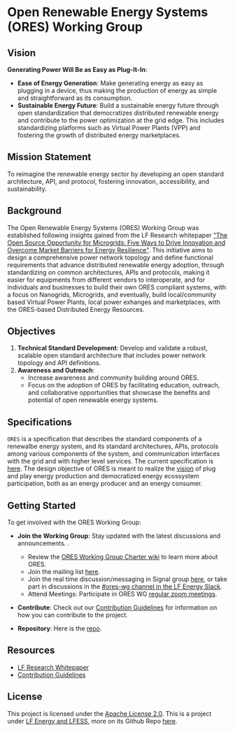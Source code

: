 # Open Renewable Energy Systems (ORES) Working Group

## Vision

 **Generating Power Will Be as Easy as Plug-It-In**:
- **Ease of Energy Generation**: Make generating energy as easy as plugging in a device, thus making the production of energy as simple and straightforward as its consumption.
- **Sustainable Energy Future**: Build a sustainable energy future through open standardization that democratizes distributed renewable energy and contribute to the power optimization at the grid edge. This includes standardizing platforms such as Virtual Power Plants (VPP) and fostering the growth of distributed energy marketplaces.

## Mission Statement
To reimagine the renewable energy sector by developing an open standard architecture, API, and protocol, fostering innovation, accessibility, and sustainability.

## Background
The Open Renewable Energy Systems (ORES) Working Group was established following insights gained from the LF Research whitepaper ["The Open Source Opportunity for Microgrids: Five Ways to Drive Innovation and Overcome Market Barriers for Energy Resilience"](https://www.linuxfoundation.org/research/open-source-opportunity-for-microgrids). This initiative aims to design a comprehensive power network topology and define functional requirements that advance distributed renewable energy adoption, through standardizing on common architectures, APIs and protocols, making it easier for equipments from different vendors to interoperate, and for individuals and businesses to build their own ORES compliant systems, with a focus on Nanogrids, Microgrids, and eventually, build local/community based Virtual Power Plants, local power exhanges and marketplaces, with the ORES-based Distributed Energy Resources.

## Objectives
1. **Technical Standard Development**: Develop and validate a robust, scalable open standard architecture that includes power network topology and API definitions.
2. **Awareness and Outreach**: 
    - Increase awareness and community building around ORES. 
    - Focus on the adoption of ORES by facilitating education, outreach, and collaborative opportunities that showcase the benefits and potential of open renewable energy systems.

## Specifications



`ORES` is a specification that describes the standard components of a renewalbe energy system, and its standard architectures, APIs, protocols among various components of the system, and communication interfaces with the grid and with higher level services. The current specification is [here](https://github.com/open-renewable-energy-systems/ores/blob/Dev/Specification/ORES_Spec.md). The design objective of ORES is meant to realize the [vision](#vision) of plug and play energy production and democratized  energy ecossystem participation, both as an energy producer and an energy consumer.

## Getting Started
To get involved with the ORES Working Group:
- **Join the Working Group**: Stay updated with the latest discussions and announcements.  .

    - Review the [ORES Working Group Charter wiki](https://lfenergy.org/ORES) to learn more about ORES.
    - Join the mailing list [here](https://lists.lfenergy.org/g/ORES).
    - Join the real time discussion/messaging in Signal group [here](https://signal.group/#CjQKII5SsUoNqJ2aMVK4Dam_vGiwR6gPz6H9t-Xtq4mclua0EhCaoYnoIK5Ptt8rtHNb-pfk), or take part in discussions in the [#ores-wg channel in the LF Energy Slack]( https://lfenergy.slack.com/archives/C06Q566M33L).
    - Attend Meetings: Participate in ORES WG [regular zoom meetings]( https://zoom-lfx.platform.linuxfoundation.org/meeting/99588239400?password=cfb16446-9247-4206-a3de-cbc32f272e81).

- **Contribute**: Check out our [Contribution Guidelines](https://github.com/open-renewable-energy-systems/ores/blob/Dev/CONTRIBUTING.md) for information on how you can contribute to the project.
- **Repository**: Here is the [repo](https://github.com/open-renewable-energy-systems/ores).





## Resources
- [LF Research Whitepaper](https://www.linuxfoundation.org/research/open-source-opportunity-for-microgrids)
- [Contribution Guidelines](https://github.com/open-renewable-energy-systems/ores/blob/Dev/CONTRIBUTING.md)

## License
This project is licensed under the [Apache License 2.0](https://opensource.org/licenses/Apache-2.0). This is a project under [LF Energy and LFESS](https://lfess.energy/), more on its Github Repo [here](https://github.com/lfess).
